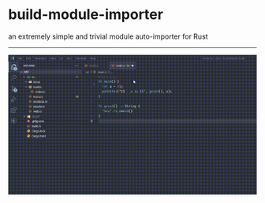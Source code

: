 # build-module-importer
an extremely simple and trivial module auto-importer for Rust

---

![capture](./capture.gif)
